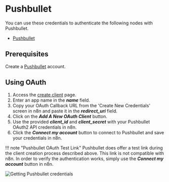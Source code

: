 # Pushbullet

You can use these credentials to authenticate the following nodes with Pushbullet.

- [Pushbullet](/integrations/nodes/n8n-nodes-base.pushbullet/)

## Prerequisites

Create a [Pushbullet](https://www.pushbullet.com/) account.

## Using OAuth

1. Access the [create client](https://www.pushbullet.com/create-client) page.
2. Enter an app name in the ***name*** field.
3. Copy your OAuth Callback URL from the 'Create New Credentials' screen in n8n and paste it in the ***redirect_uri*** field.
4. Click on the ***Add A New OAuth Client*** button.
5. Use the provided ***client_id*** and ***client_secret*** with your Pushbullet OAuth2 API credentials in n8n.
6. Click the ***Connect my account*** button to connect to Pushbullet and save your credentials in n8n.

!!! note "Pushbullet OAuth Test Link"
    Pushbullet does offer a test link during the client creation process described above. This link is not compatible with n8n. In order to verify the authentication works, simply use the ***Connect my account*** button in n8n.


![Getting Pushbullet credentials](/_images/integrations/credentials/pushbullet/using-oauth.gif)
